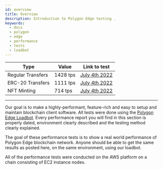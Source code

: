 ```yaml
---
id: overview 
title: Overview
description: Introduction to Polygon Edge testing .
keywords:
  - docs
  - polygon
  - edge
  - performance
  - tests
  - loadbot
---
```


| Type | Value | Link to test |
| ---- | ----- | ------------ |
| Regular Transfers | 1428 tps | [July 4th 2022](test-history/test-2022-07-04.md#results-of-eoa-to-eoa-transfers) |
| ERC-20 Transfers | 1111 tps | [July 4th 2022](test-history/test-2022-07-04.md#results-of-erc20-token-transfers) |
| NFT Minting | 714 tps | [July 4th 2022](test-history/test-2022-07-04.md#results-of-erc721-token-minting) |

--- 

Our goal is to make a highly-performant, feature-rich and easy to setup and maintain blockchain client software.
All tests were done using the [Polygon Edge Loadbot](../additional-features/stress-testing.md).
Every performance report you will find in this section is properly dated, environment clearly described and the testing method clearly explained.   

The goal of these performance tests is to show a real world performance of Polygon Edge blockchain network.
Anyone should be able to get the same results as posted here, on the same environment, using our loadbot.    

All of the performance tests were conducted on the AWS platform on a chain consisting of EC2 instance nodes.